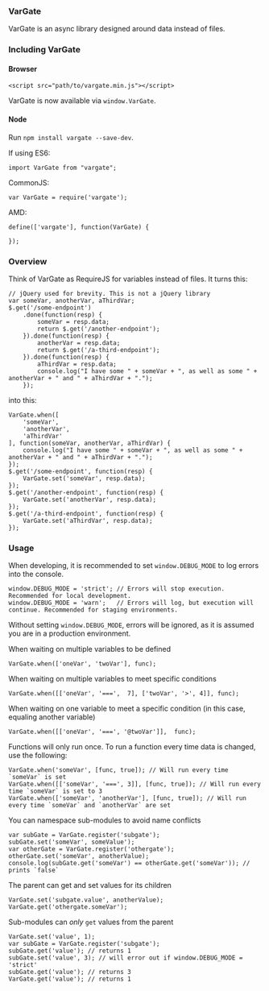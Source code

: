 ### VarGate

VarGate is an async library designed around data instead of files.

### Including VarGate

#### Browser

    <script src="path/to/vargate.min.js"></script>
    
VarGate is now available via `window.VarGate`.


#### Node

Run `npm install vargate --save-dev`.

If using ES6:

    import VarGate from "vargate";

CommonJS:

    var VarGate = require('vargate');
    
AMD:

    define(['vargate'], function(VarGate) {
    
    });
 
### Overview

Think of VarGate as RequireJS for variables instead of files. It turns this:

    // jQuery used for brevity. This is not a jQuery library
    var someVar, anotherVar, aThirdVar;
    $.get('/some-endpoint')
        .done(function(resp) {
            someVar = resp.data;
            return $.get('/another-endpoint');
        }).done(function(resp) {
            anotherVar = resp.data;
            return $.get('/a-third-endpoint');
        }).done(function(resp) {
            aThirdVar = resp.data;
            console.log("I have some " + someVar + ", as well as some " + anotherVar + " and " + aThirdVar + ".");
        });

into this:

    VarGate.when([
        'someVar',
        'anotherVar',
        'aThirdVar'
    ], function(someVar, anotherVar, aThirdVar) {
        console.log("I have some " + someVar + ", as well as some " + anotherVar + " and " + aThirdVar + ".");
    });
    $.get('/some-endpoint', function(resp) {
        VarGate.set('someVar', resp.data);
    });
    $.get('/another-endpoint', function(resp) {
        VarGate.set('anotherVar', resp.data);
    });
    $.get('/a-third-endpoint', function(resp) {
        VarGate.set('aThirdVar', resp.data);
    });
    
### Usage

When developing, it is recommended to set `window.DEBUG_MODE` to log errors into the console.

    window.DEBUG_MODE = 'strict'; // Errors will stop execution. Recommended for local development.
    window.DEBUG_MODE = 'warn';   // Errors will log, but execution will continue. Recommended for staging environments.

Without setting `window.DEBUG_MODE`, errors will be ignored, as it is assumed you are in a production environment.

When waiting on multiple variables to be defined

    VarGate.when(['oneVar', 'twoVar'], func);
    
When waiting on multiple variables to meet specific conditions

    VarGate.when([['oneVar', '===',  7], ['twoVar', '>', 4]], func);

When waiting on one variable to meet a specific condition (in this case, equaling another variable)

    VarGate.when([['oneVar', '===', '@twoVar']],  func);
    
Functions will only run once. To run a function every time data is changed, use the following:

    VarGate.when('someVar', [func, true]); // Will run every time `someVar` is set
    VarGate.when([['someVar', '===', 3]], [func, true]); // Will run every time `someVar` is set to 3
    VarGate.when(['someVar', 'anotherVar'], [func, true]); // Will run every time `someVar` and `anotherVar` are set

You can namespace sub-modules to avoid name conflicts

    var subGate = VarGate.register('subgate');
    subGate.set('someVar', someValue');
    var otherGate = VarGate.register('othergate');
    otherGate.set('someVar', anotherValue);
    console.log(subGate.get('someVar') == otherGate.get('someVar')); // prints `false`
    
The parent can get and set values for its children

    VarGate.set('subgate.value', anotherValue);
    VarGate.get('othergate.someVar');

Sub-modules can _only_ `get` values from the parent

    VarGate.set('value', 1);
    var subGate = VarGate.register('subgate');
    subGate.get('value'); // returns 1
    subGate.set('value', 3); // will error out if window.DEBUG_MODE = 'strict'
    subGate.get('value'); // returns 3
    VarGate.get('value'); // returns 1
